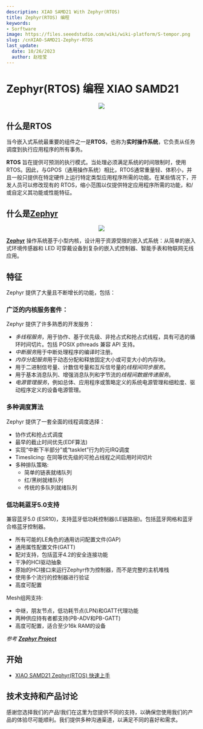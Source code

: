 ```yaml
---
description: XIAO SAMD21 With Zephyr(RTOS)
title: Zephyr(RTOS) 编程
keywords:
- Sorftware
image: https://files.seeedstudio.com/wiki/wiki-platform/S-tempor.png
slug: /cnXIAO-SAMD21-Zephyr-RTOS
last_update:
  date: 10/26/2023
  author: 赵桂莹
---
```


# Zephyr(RTOS) 编程 XIAO SAMD21

<div align="center"><img width ="{100}" src="https://files.seeedstudio.com/wiki/xiao_topicpage/zephyr-samd21.png"/></div>

## 什么是RTOS

当今嵌入式系统最重要的组件之一是**RTOS**，也称为**实时操作系统**，它负责从任务调度到执行应用程序的所有事务。

**RTOS** 旨在提供可预测的执行模式。当处理必须满足系统的时间限制时，使用RTOS。因此，与GPOS（通用操作系统）相比，RTOS通常重量轻、体积小，并且一般只提供在特定硬件上运行特定类型应用程序所需的功能。在某些情况下，开发人员可以修改现有的 RTOS，缩小范围以仅提供特定应用程序所需的功能，和/或自定义其功能或性能特征。

## 什么是[Zephyr](https://www.zephyrproject.org/)

<div align="center"><img width ="{200}" src="https://files.seeedstudio.com/wiki/XIAO/Zephyr_logo.png"/></div>

[**Zephyr**](https://www.zephyrproject.org/) 操作系统基于小型内核，设计用于资源受限的嵌入式系统：从简单的嵌入式环境传感器和 LED 可穿戴设备到复杂的嵌入式控制器、智能手表和物联网无线应用。

## 特征
Zephyr 提供了大量且不断增长的功能，包括：

### 广泛的内核服务套件：

Zephyr 提供了许多熟悉的开发服务：

- *多线程服务*，用于协作、基于优先级、非抢占式和抢占式线程，具有可选的循环时间切片。包括 POSIX pthreads 兼容 API 支持。
- *中断服务*用于中断处理程序的编译时注册。
- *内存分配服务*用于动态分配和释放固定大小或可变大小的内存块。
- 用于二进制信号量、计数信号量和互斥信号量的*线程间同步服务*。
- 用于基本消息队列、增强消息队列和字节流的*线程间数据传递服务*。
- *电源管理服务*，例如总体、应用程序或策略定义的系统电源管理和细粒度、驱动程序定义的设备电源管理。

### 多种调度算法

  Zephyr 提供了一套全面的线程调度选择：
  - 协作式和抢占式调度
  - 最早的截止时间优先(EDF算法)
  - 实现“中断下半部分”或“tasklet”行为的元IRQ调度
  - Timeslicing: 在同等优先级的可抢占线程之间启用时间切片
  - 多种排队策略:
    - 简单的链表就绪队列
    - 红/黑树就绪队列
    - 传统的多队列就绪队列

### 低功耗蓝牙5.0支持
兼容蓝牙5.0 (ESR10)，支持蓝牙低功耗控制器(LE链路层)。包括蓝牙网格和蓝牙合格蓝牙控制器。

- 所有可能的LE角色的通用访问配置文件(GAP) 
- 通用属性配置文件(GATT) 
- 配对支持，包括蓝牙4.2的安全连接功能 
- 干净的HCI驱动抽象 
- 原始的HCI接口来运行Zephyr作为控制器，而不是完整的主机堆栈 
- 使用多个流行的控制器进行验证 
- 高度可配置

Mesh组网支持:

- 中继，朋友节点，低功耗节点(LPN)和GATT代理功能 
- 两种供应持有者都支持(PB-ADV和PB-GATT) 
- 
  高度可配置，适合至少16k RAM的设备

*参考 [**Zephyr Project**](https://docs.zephyrproject.org/latest/introduction/index.html#)*

## 开始

- [XIAO SAMD21 Zephyr(RTOS) 快速上手](https://docs.zephyrproject.org/latest/boards/seeed/seeeduino_xiao/doc/index.html)

## 技术支持和产品讨论

感谢您选择我们的产品!我们在这里为您提供不同的支持，以确保您使用我们的产品的体验尽可能顺利。我们提供多种沟通渠道，以满足不同的喜好和需求。

<div class="button_tech_support_container">
<a href="https://forum.seeedstudio.com/" class="button_forum"></a> 
<a href="https://www.seeedstudio.com/contacts" class="button_email"></a>
</div>

<div class="button_tech_support_container">
<a href="https://discord.gg/eWkprNDMU7" class="button_discord"></a> 
<a href="https://github.com/Seeed-Studio/wiki-documents/discussions/69" class="button_discussion"></a>
</div>